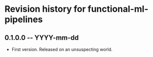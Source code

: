 # Revision history for functional-ml-pipelines

## 0.1.0.0 -- YYYY-mm-dd

* First version. Released on an unsuspecting world.
